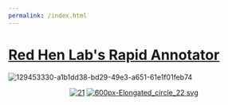 ```yaml
---
permalink: /index.html
---
```


# [Red Hen Lab's Rapid Annotator](https://github.com/RedHenLab/RapidAnnotator-2.0/)
![129453330-a1b1dd38-bd29-49e3-a651-61e1f01feb74](https://user-images.githubusercontent.com/39674365/202776946-a7525d30-d612-4436-a1ab-5cf53231c055.png)

<div align="center">
  
[![21](https://user-images.githubusercontent.com/39674365/202747133-71935bcf-4739-4b55-9d45-de0bcccd4c39.png)](./21)  [![600px-Elongated_circle_22 svg](https://user-images.githubusercontent.com/39674365/202747128-2cd4f4de-7e8f-4d0d-87ba-a017175c0333.png)](./22)

</div>



